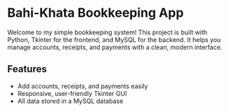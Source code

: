 # Bahi-Khata Bookkeeping App

Welcome to my simple bookkeeping system! This project is built with Python, Tkinter for the frontend, and MySQL for the backend. It helps you manage accounts, receipts, and payments with a clean, modern interface.

## Features
- Add accounts, receipts, and payments easily
- Responsive, user-friendly Tkinter GUI
- All data stored in a MySQL database


